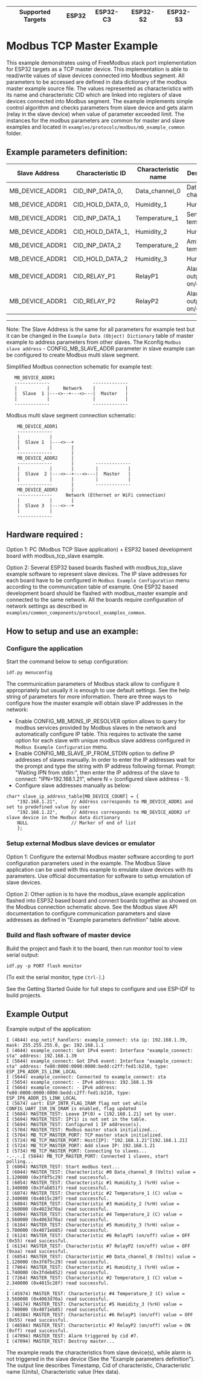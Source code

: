 | Supported Targets | ESP32 | ESP32-C3 | ESP32-S2 | ESP32-S3 |
| ----------------- | ----- | -------- | -------- | -------- |

# Modbus TCP Master Example

This example demonstrates using of FreeModbus stack port implementation for ESP32 targets as a TCP master device.
This implementation is able to read/write values of slave devices connected into Modbus segment. All parameters to be accessed are defined in data dictionary of the modbus master example source file.
The values represented as characteristics with its name and characteristic CID which are linked into registers of slave devices connected into Modbus segment.
The example implements simple control algorithm and checks parameters from slave device and gets alarm (relay in the slave device) when value of parameter exceeded limit.
The instances for the modbus parameters are common for master and slave examples and located in `examples/protocols/modbus/mb_example_common` folder.

Example parameters definition:
--------------------------------------------------------------------------------------------------
| Slave Address       | Characteristic ID    | Characteristic name  | Description                |
|---------------------|----------------------|----------------------|----------------------------|
| MB_DEVICE_ADDR1     | CID_INP_DATA_0,      | Data_channel_0       | Data channel 1             |
| MB_DEVICE_ADDR1     | CID_HOLD_DATA_0,     | Humidity_1           | Humidity 1                 |
| MB_DEVICE_ADDR1     | CID_INP_DATA_1       | Temperature_1        | Sensor temperature         |
| MB_DEVICE_ADDR1     | CID_HOLD_DATA_1,     | Humidity_2           | Humidity 2                 |
| MB_DEVICE_ADDR1     | CID_INP_DATA_2       | Temperature_2        | Ambient temperature        |
| MB_DEVICE_ADDR1     | CID_HOLD_DATA_2      | Humidity_3           | Humidity 3                 |
| MB_DEVICE_ADDR1     | CID_RELAY_P1         | RelayP1              | Alarm Relay outputs on/off |
| MB_DEVICE_ADDR1     | CID_RELAY_P2         | RelayP2              | Alarm Relay outputs on/off |
--------------------------------------------------------------------------------------------------
Note: The Slave Address is the same for all parameters for example test but it can be changed in the `Example Data (Object) Dictionary` table of master example to address parameters from other slaves.
The Kconfig ```Modbus slave address``` - CONFIG_MB_SLAVE_ADDR parameter in slave example can be configured to create Modbus multi slave segment.

Simplified Modbus connection schematic for example test:
 ```
    MB_DEVICE_ADDR1
    -------------                -------------
    |           |     Network    |           |
    |  Slave  1 |---<>--+---<>---|  Master   |
    |           |                |           |
    -------------                -------------
```
Modbus multi slave segment connection schematic:
```
    MB_DEVICE_ADDR1
    -------------
    |           |
    |  Slave 1  |---<>--+
    |           |       |
    -------------       |
    MB_DEVICE_ADDR2     |
    -------------       |        -------------
    |           |       |        |           |
    |  Slave  2 |---<>--+---<>---|  Master   |
    |           |       |        |           |
    -------------       |        -------------
    MB_DEVICE_ADDR3     |
    -------------     Network (Ethernet or WiFi connection)
    |           |       |
    |  Slave 3  |---<>--+
    |           |
    -------------
```

## Hardware required :
Option 1:
PC (Modbus TCP Slave application) + ESP32 based development board with modbus_tcp_slave example.

Option 2:
Several ESP32 based boards flashed with modbus_tcp_slave example software to represent slave devices. The IP slave addresses for each board have to be configured in `Modbus Example Configuration` menu according to the communication table of example.
One ESP32 based development board should be flashed with modbus_master example and connected to the same network. All the boards require configuration of network settings as described in `examples/common_components/protocol_examples_common`.

## How to setup and use an example:

### Configure the application
Start the command below to setup configuration:
```
idf.py menuconfig
```

The communication parameters of Modbus stack allow to configure it appropriately but usually it is enough to use default settings.
See the help string of parameters for more information.
There are three ways to configure how the master example will obtain slave IP addresses in the network:
* Enable CONFIG_MB_MDNS_IP_RESOLVER option allows to query for modbus services provided by Modbus slaves in the network and automatically configure IP table. This requires to activate the same option for each slave with unique modbus slave address configured in `Modbus Example Configuration` menu.
* Enable CONFIG_MB_SLAVE_IP_FROM_STDIN option to define IP addresses of slaves manually. In order to enter the IP addresses wait for the prompt and type the string with IP address following format. Prompt: "Waiting IPN from stdin:", then enter the IP address of the slave to connect: "IPN=192.168.1.21", where N = (configured slave address - 1).
* Configure slave addresses manually as below:
```
char* slave_ip_address_table[MB_DEVICE_COUNT] = {
    "192.168.1.21",     // Address corresponds to MB_DEVICE_ADDR1 and set to predefined value by user
    "192.168.1.22",     // Address corresponds to MB_DEVICE_ADDR2 of slave device in the Modbus data dictionary
    NULL                // Marker of end of list
    };
```

### Setup external Modbus slave devices or emulator
Option 1:
Configure the external Modbus master software according to port configuration parameters used in the example. The Modbus Slave application can be used with this example to emulate slave devices with its parameters. Use official documentation for software to setup emulation of slave devices.

Option 2:
Other option is to have the modbus_slave example application flashed into ESP32 based board and connect boards together as showed on the Modbus connection schematic above. See the Modbus slave API documentation to configure communication parameters and slave addresses as defined in "Example parameters definition" table above.

### Build and flash software of master device
Build the project and flash it to the board, then run monitor tool to view serial output:
```
idf.py -p PORT flash monitor
```

(To exit the serial monitor, type ``Ctrl-]``.)

See the Getting Started Guide for full steps to configure and use ESP-IDF to build projects.

## Example Output
Example output of the application:
```
I (4644) esp_netif_handlers: example_connect: sta ip: 192.168.1.39, mask: 255.255.255.0, gw: 192.168.1.1
I (4644) example_connect: Got IPv4 event: Interface "example_connect: sta" address: 192.168.1.39
I (5644) example_connect: Got IPv6 event: Interface "example_connect: sta" address: fe80:0000:0000:0000:bedd:c2ff:fed1:b210, type: ESP_IP6_ADDR_IS_LINK_LOCAL
I (5644) example_connect: Connected to example_connect: sta
I (5654) example_connect: - IPv4 address: 192.168.1.39
I (5664) example_connect: - IPv6 address: fe80:0000:0000:0000:bedd:c2ff:fed1:b210, type: ESP_IP6_ADDR_IS_LINK_LOCAL
I (5674) uart: ESP_INTR_FLAG_IRAM flag not set while CONFIG_UART_ISR_IN_IRAM is enabled, flag updated
I (5684) MASTER_TEST: Leave IP(0) = [192.168.1.21] set by user.
I (5694) MASTER_TEST: IP(1) is not set in the table.
I (5694) MASTER_TEST: Configured 1 IP addresse(s).
I (5704) MASTER_TEST: Modbus master stack initialized...
I (5704) MB_TCP_MASTER_PORT: TCP master stack initialized.
I (5724) MB_TCP_MASTER_PORT: Host[IP]: "192.168.1.21"[192.168.1.21]
I (5724) MB_TCP_MASTER_PORT: Add slave IP: 192.168.1.21
I (5734) MB_TCP_MASTER_PORT: Connecting to slaves...
-.-.-.I (5844) MB_TCP_MASTER_PORT: Connected 1 slaves, start polling...
I (6004) MASTER_TEST: Start modbus test...
I (6044) MASTER_TEST: Characteristic #0 Data_channel_0 (Volts) value = 1.120000 (0x3f8f5c29) read successful.
I (6054) MASTER_TEST: Characteristic #1 Humidity_1 (%rH) value = 1.340000 (0x3fab851f) read successful.
I (6074) MASTER_TEST: Characteristic #2 Temperature_1 (C) value = 2.340000 (0x4015c28f) read successful.
I (6084) MASTER_TEST: Characteristic #3 Humidity_2 (%rH) value = 2.560000 (0x4023d70a) read successful.
I (6094) MASTER_TEST: Characteristic #4 Temperature_2 (C) value = 3.560000 (0x4063d70a) read successful.
I (6104) MASTER_TEST: Characteristic #5 Humidity_3 (%rH) value = 3.780000 (0x4071eb85) read successful.
I (6124) MASTER_TEST: Characteristic #6 RelayP1 (on/off) value = OFF (0x55) read successful.
I (6134) MASTER_TEST: Characteristic #7 RelayP2 (on/off) value = OFF (0xaa) read successful.
I (6854) MASTER_TEST: Characteristic #0 Data_channel_0 (Volts) value = 1.120000 (0x3f8f5c29) read successful.
I (7064) MASTER_TEST: Characteristic #1 Humidity_1 (%rH) value = 1.740000 (0x3fdeb852) read successful.
I (7264) MASTER_TEST: Characteristic #2 Temperature_1 (C) value = 2.340000 (0x4015c28f) read successful.
...
I (45974) MASTER_TEST: Characteristic #4 Temperature_2 (C) value = 3.560000 (0x4063d70a) read successful.
I (46174) MASTER_TEST: Characteristic #5 Humidity_3 (%rH) value = 3.780000 (0x4071eb85) read successful.
I (46384) MASTER_TEST: Characteristic #6 RelayP1 (on/off) value = OFF (0x55) read successful.
I (46584) MASTER_TEST: Characteristic #7 RelayP2 (on/off) value = ON (0xff) read successful.
I (47094) MASTER_TEST: Alarm triggered by cid #7.
I (47094) MASTER_TEST: Destroy master...
```
The example reads the characteristics from slave device(s), while alarm is not triggered in the slave device (See the "Example parameters definition"). The output line describes Timestamp, Cid of characteristic, Characteristic name (Units), Characteristic value (Hex data).

